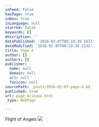 ```yaml
---
inFeed: false
hasPage: true
inNav: true
inLanguage: null
starred: false
keywords: []
description: ''
datePublished: '2016-02-07T08:19:39.187Z'
dateModified: '2016-02-07T08:19:24.223Z'
title: Page 4
author: []
authors: []
publisher:
  name: null
  domain: null
  url: null
  favicon: null
sourcePath: _posts/2016-02-07-page-4.md
published: true
url: page-4/index.html
_type: WebPage

---
```

Flight of Angels
![](https://the-grid-user-content.s3-us-west-2.amazonaws.com/14e9e4a3-bba0-4428-b1c5-4762eeb5a4d2.png)
